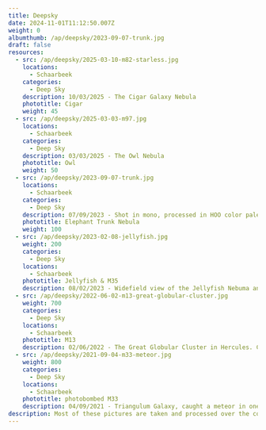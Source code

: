 ```yaml
---
title: Deepsky
date: 2024-11-01T11:12:50.007Z
weight: 0
albumthumb: /ap/deepsky/2023-09-07-trunk.jpg
draft: false
resources:
  - src: /ap/deepsky/2025-03-10-m82-starless.jpg
    locations:
      - Schaarbeek
    categories:
      - Deep Sky
    description: 10/03/2025 - The Cigar Galaxy Nebula
    phototitle: Cigar
    weight: 45
  - src: /ap/deepsky/2025-03-03-m97.jpg
    locations:
      - Schaarbeek
    categories:
      - Deep Sky
    description: 03/03/2025 - The Owl Nebula
    phototitle: Owl
    weight: 50
  - src: /ap/deepsky/2023-09-07-trunk.jpg
    locations:
      - Schaarbeek
    categories:
      - Deep Sky
    description: 07/09/2023 - Shot in mono, processed in HOO color palette
    phototitle: Elephant Trunk Nebula
    weight: 100
  - src: /ap/deepsky/2023-02-08-jellyfish.jpg
    weight: 200
    categories:
      - Deep Sky
    locations:
      - Schaarbeek
    phototitle: Jellyfish & M35
    description: 08/02/2023 - Widefield view of the Jellyfish Nebuma and much more in the Gemini region
  - src: /ap/deepsky/2022-06-02-m13-great-globular-cluster.jpg
    weight: 700
    categories:
      - Deep Sky
    locations:
      - Schaarbeek
    phototitle: M13
    description: 02/06/2022 - The Great Globular Cluster in Hercules. Can you spot the galaxy in the corner?
  - src: /ap/deepsky/2021-09-04-m33-meteor.jpg
    weight: 800
    categories:
      - Deep Sky
    locations:
      - Schaarbeek
    phototitle: photobombed M33
    description: 04/09/2021 - Triangulum Galaxy, caught a meteor in one of the frames.
description: Most of these pictures are taken and processed over the course of multiple nights. More recent ones are on top of the page.
---
```

